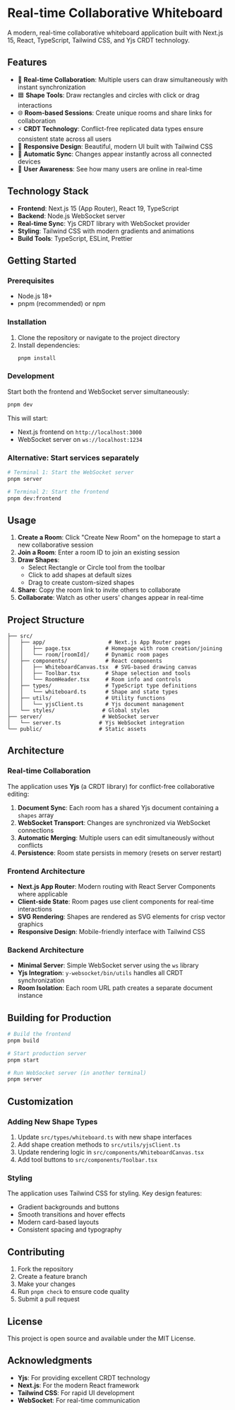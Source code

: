 # Real-time Collaborative Whiteboard

A modern, real-time collaborative whiteboard application built with Next.js 15, React, TypeScript, Tailwind CSS, and Yjs CRDT technology.

## Features

- 🎨 **Real-time Collaboration**: Multiple users can draw simultaneously with instant synchronization
- 🟦 **Shape Tools**: Draw rectangles and circles with click or drag interactions
- 🌐 **Room-based Sessions**: Create unique rooms and share links for collaboration
- ⚡ **CRDT Technology**: Conflict-free replicated data types ensure consistent state across all users
- 📱 **Responsive Design**: Beautiful, modern UI built with Tailwind CSS
- 🔄 **Automatic Sync**: Changes appear instantly across all connected devices
- 👥 **User Awareness**: See how many users are online in real-time

## Technology Stack

- **Frontend**: Next.js 15 (App Router), React 19, TypeScript
- **Backend**: Node.js WebSocket server
- **Real-time Sync**: Yjs CRDT library with WebSocket provider
- **Styling**: Tailwind CSS with modern gradients and animations
- **Build Tools**: TypeScript, ESLint, Prettier

## Getting Started

### Prerequisites

- Node.js 18+ 
- pnpm (recommended) or npm

### Installation

1. Clone the repository or navigate to the project directory
2. Install dependencies:
   ```bash
   pnpm install
   ```

### Development

Start both the frontend and WebSocket server simultaneously:

```bash
pnpm dev
```

This will start:
- Next.js frontend on `http://localhost:3000`
- WebSocket server on `ws://localhost:1234`

### Alternative: Start services separately

```bash
# Terminal 1: Start the WebSocket server
pnpm server

# Terminal 2: Start the frontend
pnpm dev:frontend
```

## Usage

1. **Create a Room**: Click "Create New Room" on the homepage to start a new collaborative session
2. **Join a Room**: Enter a room ID to join an existing session
3. **Draw Shapes**: 
   - Select Rectangle or Circle tool from the toolbar
   - Click to add shapes at default sizes
   - Drag to create custom-sized shapes
4. **Share**: Copy the room link to invite others to collaborate
5. **Collaborate**: Watch as other users' changes appear in real-time

## Project Structure

```
├── src/
│   ├── app/                    # Next.js App Router pages
│   │   ├── page.tsx           # Homepage with room creation/joining
│   │   └── room/[roomId]/     # Dynamic room pages
│   ├── components/            # React components
│   │   ├── WhiteboardCanvas.tsx  # SVG-based drawing canvas
│   │   ├── Toolbar.tsx        # Shape selection and tools
│   │   └── RoomHeader.tsx     # Room info and controls
│   ├── types/                 # TypeScript type definitions
│   │   └── whiteboard.ts      # Shape and state types
│   ├── utils/                 # Utility functions
│   │   └── yjsClient.ts       # Yjs document management
│   └── styles/               # Global styles
├── server/                   # WebSocket server
│   └── server.ts            # Yjs WebSocket integration
└── public/                  # Static assets
```

## Architecture

### Real-time Collaboration

The application uses **Yjs** (a CRDT library) for conflict-free collaborative editing:

1. **Document Sync**: Each room has a shared Yjs document containing a `shapes` array
2. **WebSocket Transport**: Changes are synchronized via WebSocket connections
3. **Automatic Merging**: Multiple users can edit simultaneously without conflicts
4. **Persistence**: Room state persists in memory (resets on server restart)

### Frontend Architecture

- **Next.js App Router**: Modern routing with React Server Components where applicable
- **Client-side State**: Room pages use client components for real-time interactions
- **SVG Rendering**: Shapes are rendered as SVG elements for crisp vector graphics
- **Responsive Design**: Mobile-friendly interface with Tailwind CSS

### Backend Architecture

- **Minimal Server**: Simple WebSocket server using the `ws` library
- **Yjs Integration**: `y-websocket/bin/utils` handles all CRDT synchronization
- **Room Isolation**: Each room URL path creates a separate document instance

## Building for Production

```bash
# Build the frontend
pnpm build

# Start production server
pnpm start

# Run WebSocket server (in another terminal)
pnpm server
```

## Customization

### Adding New Shape Types

1. Update `src/types/whiteboard.ts` with new shape interfaces
2. Add shape creation methods to `src/utils/yjsClient.ts`
3. Update rendering logic in `src/components/WhiteboardCanvas.tsx`
4. Add tool buttons to `src/components/Toolbar.tsx`

### Styling

The application uses Tailwind CSS for styling. Key design features:
- Gradient backgrounds and buttons
- Smooth transitions and hover effects
- Modern card-based layouts
- Consistent spacing and typography

## Contributing

1. Fork the repository
2. Create a feature branch
3. Make your changes
4. Run `pnpm check` to ensure code quality
5. Submit a pull request

## License

This project is open source and available under the MIT License.

## Acknowledgments

- **Yjs**: For providing excellent CRDT technology
- **Next.js**: For the modern React framework
- **Tailwind CSS**: For rapid UI development
- **WebSocket**: For real-time communication
